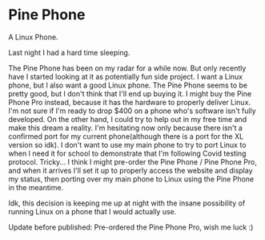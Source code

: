 <!-- 2022-01-22- -->
# Pine Phone

A Linux Phone.

Last night I had a hard time sleeping.

The Pine Phone has been on my radar for a while now. But only recently have I started looking at it as potentially fun side project. I want a Linux phone, but I also want a good Linux phone. The Pine Phone seems to be pretty good, but I don't think that I'll end up buying it. I might buy the Pine Phone Pro instead, because it has the hardware to properly deliver Linux. I'm not sure if I'm ready to drop $400 on a phone who's software isn't fully developed. On the other hand, I could try to help out in my free time and make this dream a reality. I'm hesitating now only because there isn't a confirmed port for my current phone(although there is a port for the XL version so idk). I don't want to use my main phone to try to port Linux to when I need it for school to demonstrate that I'm following Covid testing protocol. Tricky... I think I might pre-order the Pine Phone / Pine Phone Pro, and when it arrives I'll set it up to properly access the website and display my status, then porting over my main phone to Linux using the Pine Phone in the meantime.

Idk, this decision is keeping me up at night with the insane possibility of running Linux on a phone that I would actually use.

Update before published: Pre-ordered the Pine Phone Pro, wish me luck :)
